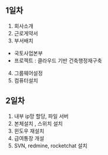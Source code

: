 ## 1일차

1. 회사소개
2. 근로게약서
3. 부서배치

- 국토사업본부
- 프로젝트 : 클라우드 기반 건축행정재구축

4. 그룹웨어설정
5. 컴퓨터설치

## 2일차

1. 내부 ip망 할당, 파일 서버
2. 본체설치 , 스위치 설치
3. 윈도우 재설치
4. 급여통장 개설
5. SVN, redmine, rocketchat 설치
